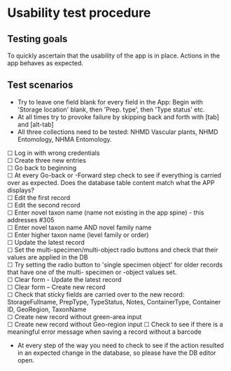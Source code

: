 # Usability test procedure  

## Testing goals
To quickly ascertain that the usability of the app is in place. Actions in the app behaves as expected.

## Test scenarios

- Try to leave one field blank for every field in the App: Begin with 'Storage location' blank, then 'Prep. type', then 'Type status' etc.
- At all times try to provoke failure by skipping back and forth with [tab] and [alt-tab]
- All three collections need to be tested: NHMD Vascular plants, NHMD Entomology, NHMA Entomology.

☐ Log in with wrong credentials  
☐ Create three new entries  
☐ Go back to beginning  
☐ At every Go-back or -Forward step check to see if everything is carried over as expected. Does the database table content match what the APP displays?  
☐ Edit the first record  
☐ Edit the second record  
☐ Enter novel taxon name (name not existing in the app spine) - this addresses #305  
☐ Enter novel taxon name AND novel family name  
☐ Enter higher taxon name (level family or order)  
☐ Update the latest record  
☐ Set the multi-specimen/multi-object radio buttons and check that their values are applied in the DB   
☐ Try setting the radio button to 'single specimen object' for older records that have one of the multi- specimen or -object values set.  
☐ Clear form - Update the latest record  
☐ Clear form – Create new record  
☐ Check that sticky fields are carried over to the new record: StorageFullname, PrepType, TypeStatus, Notes, ContainerType, Container ID, GeoRegion, TaxonName  
☐ Create new record without green-area input  
☐ Create new record without Geo-region input 
☐ Check to see if there is a meaningful error message when saving a record without a barcode  
- At every step of the way you need to check to see if the action resulted in an expected change in the database, so please have the DB editor open.

